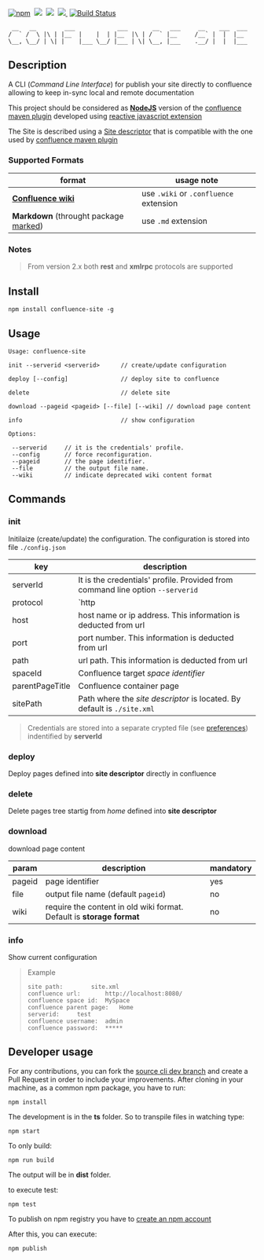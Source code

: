 
[![npm](https://img.shields.io/npm/v/confluence-site.svg)](https://www.npmjs.com/package/confluence-site)&nbsp;
<img src="https://img.shields.io/github/forks/bsorrentino/confluence-site-publisher.svg">&nbsp;
<img src="https://img.shields.io/github/stars/bsorrentino/confluence-site-publisher.svg">&nbsp;
<a href="https://github.com/bsorrentino/confluence-site-publisher/issues">
<img src="https://img.shields.io/github/issues/bsorrentino/confluence-site-publisher.svg">
</a>&nbsp;[![Build Status](https://travis-ci.org/bsorrentino/confluence-site-publisher.svg)](https://travis-ci.org/bsorrentino/confluence-site-publisher)

<!--
[![Build Status](https://travis-ci.org/bsorrentino/confluence-site-publisher.svg?branch=master)](https://travis-ci.org/bsorrentino/confluence-site-publisher)
-->

```
 __   __        ___            ___       __   ___     __    ___  ___ 
/  ` /  \ |\ | |__  |    |  | |__  |\ | /  ` |__     /__` |  |  |__  
\__, \__/ | \| |    |___ \__/ |___ | \| \__, |___    .__/ |  |  |___ 
```

## Description 

A CLI (*Command Line Interface*) for publish your site directly to confluence allowing to keep in-sync local and remote documentation

This project should be considered as **[NodeJS](https://nodejs.org/)** version of the [confluence maven plugin](https://github.com/bsorrentino/maven-confluence-plugin) developed using [reactive javascript extension](https://github.com/Reactive-Extensions/RxJS)

The Site is described using a [Site descriptor](http://bsorrentino.github.io/maven-confluence-plugin/site_guide.html) that is compatible with the one used by [confluence maven plugin](https://github.com/bsorrentino/maven-confluence-plugin)

### Supported Formats

 format | usage note |
   ---- | ---- |
   **[Confluence wiki](http://bsorrentino.github.io/maven-confluence-plugin/Notation%20Guide%20-%20Confluence.html)**  | use `.wiki` or `.confluence` extension | 
  **Markdown** (throught package [marked](https://www.npmjs.com/package/marked)) | use `.md` extension  |  

### Notes

> From version 2.x both  **rest** and **xmlrpc** protocols are supported 

## Install 

```
npm install confluence-site -g
```

## Usage

```
Usage: confluence-site 

init --serverid <serverid>      // create/update configuration

deploy [--config]               // deploy site to confluence

delete                          // delete site

download --pageid <pageid> [--file] [--wiki] // download page content

info                            // show configuration

Options:

 --serverid     // it is the credentials' profile.
 --config       // force reconfiguration.
 --pageid       // the page identifier.
 --file         // the output file name.
 --wiki         // indicate deprecated wiki content format
```

## Commands

### init 

Initilaize (create/update) the configuration. The configuration is stored into file `./config.json`

 key | description |
---- | ---- |
serverId | It is the credentials' profile. Provided from command line option `--serverid`  |
protocol | `http|https`. This information is deducted from url|
host | host name or ip address. This information is deducted from url|
port | port number. This information is deducted from url|
path | url path. This information is deducted from url|
spaceId | Confluence target *space identifier* |
parentPageTitle | Confluence container page|
sitePath | Path where the *site descriptor* is located. By default is `./site.xml`|

> Credentials are stored into a separate crypted file (see [preferences](https://www.npmjs.com/package/preferences)) indentified by **serverId** 

### deploy

Deploy pages defined into **site descriptor** directly in confluence 

### delete

Delete pages tree startig from *home* defined into **site descriptor**

### download

download page content 

 param | description | mandatory
---- | ---- | ---- |
pageid | page identifier | yes
file | output file name (default `pageid`) | no
wiki | require the content in old wiki format. Default is **storage format** | no

### info

Show current configuration

> Example
> ```
> site path:		site.xml
> confluence url:		http://localhost:8080/
> confluence space id:	MySpace
> confluence parent page:	Home
> serverid:		test
> confluence username:	admin
> confluence password:	*****
> ```

## Developer usage

For any contributions, you can fork the [source cli dev branch](https://github.com/bsorrentino/maven-confluence-plugin/tree/cli-dev) and create a Pull Request in order to include your improvements.
After cloning in your machine, as a common npm package, you have to run:

```
npm install
```

The development is in the **ts** folder. So to transpile files in watching type:

```
npm start
```

To only build:

```
npm run build
```

The output will be in **dist** folder.

to execute test:
```
npm test
```


To publish on npm registry you have to [create an npm account](https://docs.npmjs.com/getting-started/publishing-npm-packages)

After this, you can execute:

```
npm publish
```



